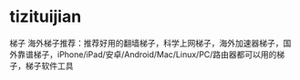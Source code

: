 # tizituijian
梯子 海外梯子推荐：推荐好用的翻墙梯子，科学上网梯子，海外加速器梯子，国外靠谱梯子，iPhone/iPad/安卓/Android/Mac/Linux/PC/路由器都可以用的梯子，梯子软件工具
